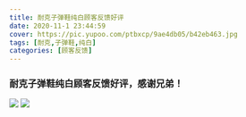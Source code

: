 ```yaml
---
title: 耐克子弹鞋纯白顾客反馈好评
date: 2020-11-1 23:44:59
cover: https://pic.yupoo.com/ptbxcp/9ae4db05/b42eb463.jpg
tags: [耐克,子弹鞋,纯白]
categories: [顾客反馈]
---
```


###  耐克子弹鞋纯白顾客反馈好评，感谢兄弟！
![](https://pic.yupoo.com/ptbxcp/ccdc743a/8803e948.jpg)
![](https://pic.yupoo.com/ptbxcp/9ae4db05/b42eb463.jpg)
